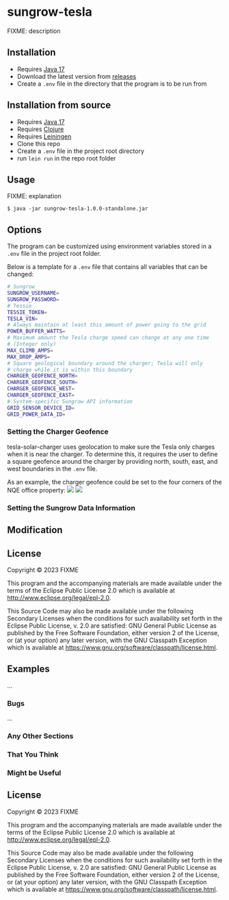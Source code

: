 # sungrow-tesla

FIXME: description

## Installation

- Requires [Java 17](https://www.oracle.com/au/java/technologies/downloads/#java17)
- Download the latest version from [releases](https://github.com/nqeng/tesla-solar-charger/releases)
- Create a `.env` file in the directory that the program is to be run from

## Installation from source

- Requires [Java 17](https://www.oracle.com/au/java/technologies/downloads/#java17)
- Requires [Clojure](https://clojure.org/guides/install_clojure)
- Requires [Leiningen](https://leiningen.org/)
- Clone this repo
- Create a `.env` file in the project root directory
- run `lein run` in the repo root folder

## Usage

FIXME: explanation

    $ java -jar sungrow-tesla-1.0.0-standalone.jar

## Options

The program can be customized using environment variables stored in a `.env` file in the project root folder.

Below is a template for a `.env` file that contains all variables that can be changed:

```bash
# Sungrow
SUNGROW_USERNAME=
SUNGROW_PASSWORD=
# Tessie
TESSIE_TOKEN=
TESLA_VIN=
# Always maintain at least this amount of power going to the grid
POWER_BUFFER_WATTS=
# Maximum amount the Tesla charge speed can change at any one time
# (Integer only)
MAX_CLIMB_AMPS=
MAX_DROP_AMPS=
# Square geological boundary around the charger; Tesla will only
# charge while it is within this boundary
CHARGER_GEOFENCE_NORTH=
CHARGER_GEOFENCE_SOUTH=
CHARGER_GEOFENCE_WEST=
CHARGER_GEOFENCE_EAST=
# System-specific Sungrow API information
GRID_SENSOR_DEVICE_ID=
GRID_POWER_DATA_ID=
```

### Setting the Charger Geofence
tesla-solar-charger uses geolocation to make sure the Tesla only charges when it is near the charger.
To determine this, it requires the user to define a square geofence around the charger by providing 
north, south, east, and west boundaries in the `.env` file.


As an example, the charger geofence could be set to the four corners of the NQE office property:
![](https://raw.githubusercontent.com/calebwebster/tesla-solar-charger/main/doc/nqeng_geofence_1.png)
![](https://raw.githubusercontent.com/calebwebster/tesla-solar-charger/main/doc/nqeng_geofence_2.png)

### Setting the Sungrow Data Information


## Modification

## License

Copyright © 2023 FIXME

This program and the accompanying materials are made available under the
terms of the Eclipse Public License 2.0 which is available at
http://www.eclipse.org/legal/epl-2.0.

This Source Code may also be made available under the following Secondary
Licenses when the conditions for such availability set forth in the Eclipse
Public License, v. 2.0 are satisfied: GNU General Public License as published by
the Free Software Foundation, either version 2 of the License, or (at your
option) any later version, with the GNU Classpath Exception which is available
at https://www.gnu.org/software/classpath/license.html.

## Examples

...

### Bugs

...

### Any Other Sections
### That You Think
### Might be Useful

## License

Copyright © 2023 FIXME

This program and the accompanying materials are made available under the
terms of the Eclipse Public License 2.0 which is available at
http://www.eclipse.org/legal/epl-2.0.

This Source Code may also be made available under the following Secondary
Licenses when the conditions for such availability set forth in the Eclipse
Public License, v. 2.0 are satisfied: GNU General Public License as published by
the Free Software Foundation, either version 2 of the License, or (at your
option) any later version, with the GNU Classpath Exception which is available
at https://www.gnu.org/software/classpath/license.html.
